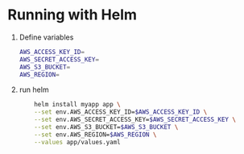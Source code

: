 # Running with Helm

1. Define variables
	```bash
	AWS_ACCESS_KEY_ID=
	AWS_SECRET_ACCESS_KEY=
	AWS_S3_BUCKET=
	AWS_REGION=
	```
1. run helm
	```bash
        helm install myapp app \
		--set env.AWS_ACCESS_KEY_ID=$AWS_ACCESS_KEY_ID \
		--set env.AWS_SECRET_ACCESS_KEY=$AWS_SECRET_ACCESS_KEY \
		--set env.AWS_S3_BUCKET=$AWS_S3_BUCKET \
		--set env.AWS_REGION=$AWS_REGION \
		--values app/values.yaml
	```
